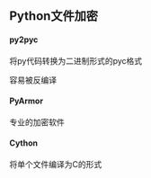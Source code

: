 ## Python文件加密

#### py2pyc

将py代码转换为二进制形式的pyc格式

容易被反编译

#### PyArmor

专业的加密软件

#### Cython

将单个文件编译为C的形式